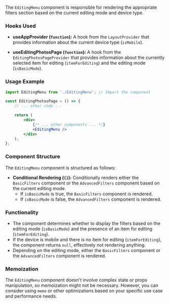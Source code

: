 The `EditingMenu` component is responsible for rendering the appropriate filters section based on the current editing
mode and device type.

### Hooks Used

- **useAppProvider (`function`):** A hook from the `LayoutProvider` that provides information about the current device
  type (`isMobile`).

- **useEditingPhotosPage (`function`):** A hook from the `EditingPhotosPageProvider` that provides information about the
  currently selected item for editing (`itemForEditing`) and the editing mode (`isBasicMode`).

### Usage Example

```jsx static
import EditingMenu from './EditingMenu'; // Import the component

const EditingPhotosPage = () => {
	// ... other code ...

	return (
		<div>
			{/* ... other components ... */}
			<EditingMenu />
		</div>
	);
};
```

### Component Structure

The `EditingMenu` component is structured as follows:

- **Conditional Rendering (`{}`):** Conditionally renders either the `BasicFilters` component or the `AdvancedFilters`
  component based on the current editing mode.
  - If `isBasicMode` is true, the `BasicFilters` component is rendered.
  - If `isBasicMode` is false, the `AdvancedFilters` component is rendered.

### Functionality

- The component determines whether to display the filters based on the editing mode (`isBasicMode`) and the presence of
  an item for editing (`itemForEditing`).
- If the device is mobile and there is no item for editing (`itemForEditing`), the component returns `null`, effectively
  not rendering anything.
- Depending on the editing mode, either the `BasicFilters` component or the `AdvancedFilters` component is rendered.

### Memoization

The `EditingMenu` component doesn't involve complex state or props manipulation, so memoization might not be necessary.
However, you can consider using `memo` or other optimizations based on your specific use case and performance needs.
